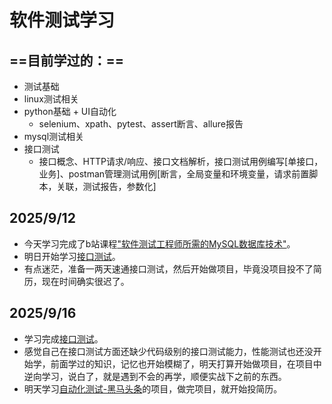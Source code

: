 # 软件测试学习

## ==目前学过的：==

- 测试基础
- linux测试相关
- python基础 + UI自动化
  - selenium、xpath、pytest、assert断言、allure报告
- mysql测试相关
- 接口测试
  - 接口概念、HTTP请求/响应、接口文档解析，接口测试用例编写[单接口，业务]、postman管理测试用例[断言，全局变量和环境变量，请求前置脚本，关联，测试报告，参数化]



## 2025/9/12

- 今天学习完成了b站课程["软件测试工程师所需的MySQL数据库技术"](https://www.bilibili.com/video/BV1M541147Cn?vd_source=730f4fe924037c136ea9c2a9003e5de2)。
- 明日开始学习[接口测试](https://www.bilibili.com/video/BV1LJ41137b5?vd_source=730f4fe924037c136ea9c2a9003e5de2)。
- 有点迷茫，准备一两天速通接口测试，然后开始做项目，毕竟没项目投不了简历，现在时间确实很迟了。



## 2025/9/16

- 学习完成[接口测试](https://www.bilibili.com/video/BV1LJ41137b5?vd_source=730f4fe924037c136ea9c2a9003e5de2)。
- 感觉自己在接口测试方面还缺少代码级别的接口测试能力，性能测试也还没开始学，前面学过的知识，记忆也开始模糊了，明天打算开始做项目，在项目中逆向学习，说白了，就是遇到不会的再学，顺便实战下之前的东西。
- 明天学习[自动化测试-黑马头条](https://www.bilibili.com/video/BV14f4y1v7vN?vd_source=730f4fe924037c136ea9c2a9003e5de2)的项目，做完项目，就开始投简历。
